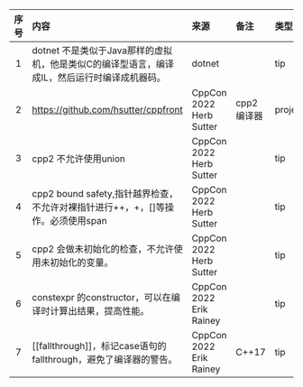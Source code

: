 | 序号 | 内容                                                    | 来源                      | 备注      | 类型      |
|:--:|:------------------------------------------------------|:------------------------|:--------|:--------|
| 1  | dotnet 不是类似于Java那样的虚拟机，他是类似C的编译型语言，编译成IL，然后运行时编译成机器码。 | dotnet                  |         | tip     |
| 2  | https://github.com/hsutter/cppfront                   | CppCon 2022 Herb Sutter | cpp2编译器 | project |
| 3  | cpp2 不允许使用union                                       | CppCon 2022 Herb Sutter |         | tip     |
| 4  | cpp2 bound safety,指针越界检查，不允许对裸指针进行++，+，[]等操作。必须使用span | CppCon 2022 Herb Sutter |         | tip     |
| 5  | cpp2 会做未初始化的检查，不允许使用未初始化的变量。                          | CppCon 2022 Herb Sutter |         | tip     |
| 6  | constexpr 的constructor，可以在编译时计算出结果，提高性能。              | CppCon 2022 Erik Rainey |         | tip     |
| 7  | [[fallthrough]]，标记case语句的fallthrough，避免了编译器的警告。       | CppCon 2022 Erik Rainey | C++17   | tip     |
